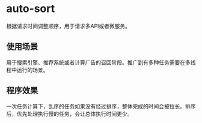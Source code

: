 # auto-sort
根据请求时间调整顺序，用于请求多API或者微服务。

## 使用场景

用于搜索引擎、推荐系统或者计算广告的召回阶段。推广到有多种任务需要在多线程中运行的场景。

## 程序效果

一次任务计算下，乱序的任务如果没有经过排序，整体完成的时间会被拉长。排序后，优先处理执行慢的任务，会让总体执行时间更少。

